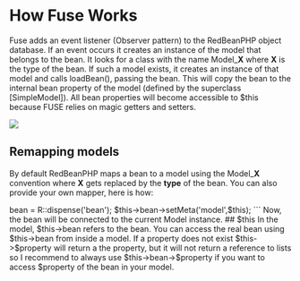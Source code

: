 # How Fuse Works

Fuse adds an event listener (Observer pattern) to the RedBeanPHP object database.
If an event occurs it creates an instance of the model that belongs to the bean.
It looks for a class with the name Model_**X** where **X** is the type of the bean.
If such a model exists, it creates an instance of that model and calls loadBean(), passing the bean.
This will copy the bean to the internal bean property of the model (defined by the superclass [SimpleModel]).
All bean properties will become accessible to $this because FUSE relies on magic getters and setters.

![](img/fuse.jpeg)

## Remapping models

By default RedBeanPHP maps a bean to a model using the Model_**X** convention where **X** gets replaced by the
**type** of the bean. You can also provide your own mapper, here is how:

<?php
echo code("
$formatter = new MyModelFormatter;
RedBean_ModelHelper::setModelFormatter($formatter);
```

Here we tell RedBeanPHP to use the MyModelFormatter class to find the correct bean-to-model mapping.
This class looks like this:

<?php
echo code("
class MyModelFormatter implements RedBean_IModelFormatter {
	public function formatModel($model) {
		return $model.'_Object';
	}
}
```

This class will make sure that a bean of type 'coffee' will be mapped to Coffee_Object instead of Model_Coffee.

## Namespaces

RedBeanPHP uses Poor man's namespacing, not the PHP backslash namespaces.
However if you want to use models in a PHP backslash namespace you can remap the Model Formatter
like this:

```php
class MyModelFormatter implements RedBean_IModelFormatter {
		public function formatModel($model) {
				return '\\\'.'Models'.'\\\'.$model;
		}
}
$formatter = new MyModelFormatter;
RedBean_ModelHelper::setModelFormatter($formatter);

```

This example will load Models from the Models namespace.

In RedBeanPHP 3.5 the space.php script will append this code (NSModelFormatter)
for you to the namespaced file.

In formatModel() use func_get_arg(1) to obtain the bean as well. (since RedBeanPHP 3.1)

## Setting the bean in a Model

Sometimes you want FUSE to work the other way around. You call a **static method** on a model
and you want to set a bean in the model manually.
To accomplish this set the reference to the model as a meta property:

```php
$this->bean = R::dispense('bean');
$this->bean->setMeta('model',$this);
```

Now, the bean will be connected to the current Model instance.

## $this

In the model, $this-&gt;bean refers to the bean. You can access the real bean using $this->bean from inside a model.
If a property does not exist $this-&gt;$property will return a the property, but it will not return a reference to lists
so I recommend to always use $this-&gt;bean-&gt;$property if you want to access $property of the bean in your model.

